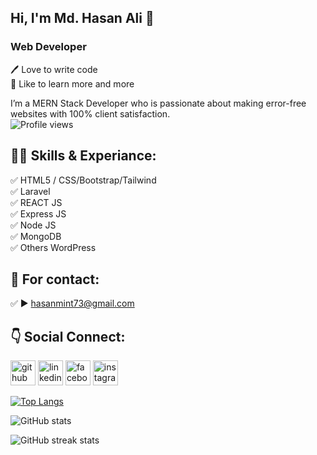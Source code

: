 ## Hi, I'm Md. Hasan Ali 👋
### Web Developer
<p>
🖊️ Love to write code <br> 
🎤 Like to learn more and more </p> 


I’m a MERN Stack Developer who is passionate about making error-free websites with 100% client satisfaction.  
![Profile views](https://gpvc.arturio.dev/hasanmint)  

## 👨‍💻 Skills & Experiance: 
✅ HTML5 / CSS/Bootstrap/Tailwind <br> 
✅ Laravel  <br>
✅ REACT JS  <br>
✅ Express JS <br>
✅ Node JS <br>
✅ MongoDB <br>
✅ Others WordPress

## 📧 For contact:
✅  ► hasanmint73@gmail.com


## 👇 Social Connect:

[<img src='https://cdn.jsdelivr.net/npm/simple-icons@3.0.1/icons/github.svg' alt='github' height='40'>](https://github.com/hasanmint)  [<img src='https://cdn.jsdelivr.net/npm/simple-icons@3.0.1/icons/linkedin.svg' alt='linkedin' height='40'>](https://www.linkedin.com/in/md-hasan-ali-928184b6/)  [<img src='https://cdn.jsdelivr.net/npm/simple-icons@3.0.1/icons/facebook.svg' alt='facebook' height='40'>](https://www.facebook.com/hasanmint)  [<img src='https://cdn.jsdelivr.net/npm/simple-icons@3.0.1/icons/instagram.svg' alt='instagram' height='40'>](https://www.instagram.com/hasanmint73/)  

[![Top Langs](https://github-readme-stats.vercel.app/api/top-langs/?username=hasanmint)](https://github.com/anuraghazra/github-readme-stats)

![GitHub stats](https://github-readme-stats.vercel.app/api?username=hasanmint&show_icons=true&count_private=true)  

![GitHub streak stats](https://github-readme-streak-stats.herokuapp.com/?user=hasanmint)  

